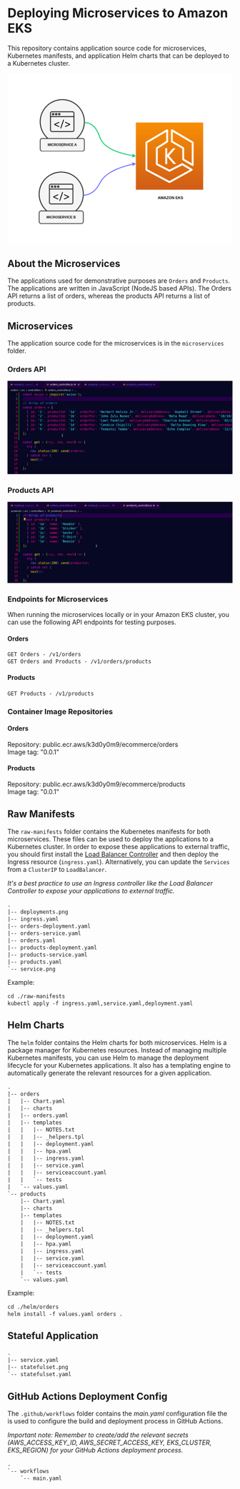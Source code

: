# Deploying Microservices to Amazon EKS
This repository contains application source code for microservices, Kubernetes manifests, and application Helm charts that can be deployed to a Kubernetes cluster. 

![Alt text](./images/deploy-microservices-to-eks.png?raw=true "Deploy Microservices to Amazon EKS diagram")

## About the Microservices
The applications used for demonstrative purposes are `Orders` and `Products`. The applications are written in JavaScript (NodeJS based APIs). The Orders API returns a list of orders, whereas the products API returns a list of products.

## Microservices
The application source code for the microservices is in the `microservices` folder.

### Orders API
![Alt text](./images/orders-code-screenshot.png?raw=true "Orders Source Code")

### Products API
![Alt text](./images/products-code-screenshot.png?raw=true "Products Source Code")

### Endpoints for Microservices
When running the microservices locally or in your Amazon EKS cluster, you can use the following API endpoints for testing purposes.

#### Orders 
```
GET Orders - /v1/orders
GET Orders and Products - /v1/orders/products
``` 

#### Products
``` 
GET Products - /v1/products
``` 

### Container Image Repositories

#### Orders 
Repository: public.ecr.aws/k3d0y0m9/ecommerce/orders
<br />Image tag: "0.0.1"

#### Products
Repository: public.ecr.aws/k3d0y0m9/ecommerce/products
<br />Image tag: "0.0.1"

## Raw Manifests

The `raw-manifests` folder contains the Kubernetes manifests for both microservices. These files can be used to deploy the applications to a Kubernetes cluster. In order to expose these applications to external traffic, you should first install the [Load Balancer Controller](https://kubernetes-sigs.github.io/aws-load-balancer-controller/) and then deploy the Ingress resource (`ingress.yaml`). Alternatively, you can update the `Services` from a `ClusterIP` to `LoadBalancer`. 

*It's a best practice to use an Ingress controller like the Load Balancer Controller to expose your applications to external traffic.*

```
.
|-- deployments.png
|-- ingress.yaml
|-- orders-deployment.yaml
|-- orders-service.yaml
|-- orders.yaml
|-- products-deployment.yaml
|-- products-service.yaml
|-- products.yaml
`-- service.png
```

Example:
```
cd ./raw-manifests
kubectl apply -f ingress.yaml,service.yaml,deployment.yaml
```

## Helm Charts

The `helm` folder contains the Helm charts for both microservices. Helm is a package manager for Kubernetes resources. Instead of managing multiple Kubernetes manifests, you can use Helm to manage the deployment lifecycle for your Kubernetes applications. It also has a templating engine to automatically generate the relevant resources for a given application.

```
.
|-- orders
|   |-- Chart.yaml
|   |-- charts
|   |-- orders.yaml
|   |-- templates
|   |   |-- NOTES.txt
|   |   |-- _helpers.tpl
|   |   |-- deployment.yaml
|   |   |-- hpa.yaml
|   |   |-- ingress.yaml
|   |   |-- service.yaml
|   |   |-- serviceaccount.yaml
|   |   `-- tests
|   `-- values.yaml
`-- products
    |-- Chart.yaml
    |-- charts
    |-- templates
    |   |-- NOTES.txt
    |   |-- _helpers.tpl
    |   |-- deployment.yaml
    |   |-- hpa.yaml
    |   |-- ingress.yaml
    |   |-- service.yaml
    |   |-- serviceaccount.yaml
    |   `-- tests
    `-- values.yaml
```

Example:
```
cd ./helm/orders
helm install -f values.yaml orders .
```

## Stateful Application

```
.
|-- service.yaml
|-- statefulset.png
`-- statefulset.yaml
```

## GitHub Actions Deployment Config
The `.github/workflows` folder contains the *main.yaml* configuration file the is used to configure the build and deployment process in GitHub Actions.

*Important note: Remember to create/add the relevant secrets (AWS_ACCESS_KEY_ID, AWS_SECRET_ACCESS_KEY, EKS_CLUSTER, EKS_REGION) for your GitHub Actions deployment process.*

```
.
`-- workflows
    `-- main.yaml
```